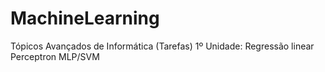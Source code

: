 # MachineLearning
Tópicos Avançados de Informática (Tarefas)
  1º Unidade:
    Regressão linear
    Perceptron
    MLP/SVM
